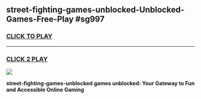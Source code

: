 
## street-fighting-games-unblocked-Unblocked-Games-Free-Play #sg997
<h3>
<a href="https://us.freeplayer.one?title=street-fighting-games-unblocked&ref=9M">CLICK TO PLAY</a></h3>
<hr>

<h3>
<a href="https://us.freeplayer.one?title=street-fighting-games-unblocked&ref=9M">CLICK 2 PLAY</a>
  
</h3>

<a href="https://us.freeplayer.one?title=street-fighting-games-unblocked&ref=9M"><img src="https://clearcache.store/games.png"></a>


**street-fighting-games-unblocked games unblocked: Your Gateway to Fun and Accessible Online Gaming**
